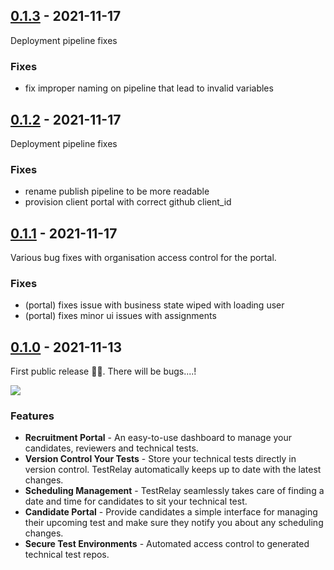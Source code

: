 ## [0.1.3] - 2021-11-17

Deployment pipeline fixes

### Fixes

* fix improper naming on pipeline that lead to invalid variables

## [0.1.2] - 2021-11-17

Deployment pipeline fixes

### Fixes

* rename publish pipeline to be more readable
* provision client portal with correct github client_id

## [0.1.1] - 2021-11-17

Various bug fixes with organisation access control for the portal.

### Fixes

* (portal) fixes issue with business state wiped with loading user
* (portal) fixes minor ui issues with assignments


## [0.1.0] - 2021-11-13

First public release 🚀🚀. There will be bugs....!

![](https://media.giphy.com/media/IwAZ6dvvvaTtdI8SD5/giphy.gif)

### Features

* **Recruitment Portal** - An easy-to-use dashboard to manage your candidates, reviewers and technical tests.
* **Version Control Your Tests** - Store your technical tests directly in version control. TestRelay automatically keeps up to date with the latest changes.
* **Scheduling Management** - TestRelay seamlessly takes care of finding a date and time for candidates to sit your technical test.
* **Candidate Portal** - Provide candidates a simple interface for managing their upcoming test and make sure they notify you about any scheduling changes.
* **Secure Test Environments** - Automated access control to generated technical test repos.

[0.1.3]: https://github.com/testrelay/testrelay/releases/tag/v0.1.3
[0.1.2]: https://github.com/testrelay/testrelay/releases/tag/v0.1.2
[0.1.1]: https://github.com/testrelay/testrelay/releases/tag/v0.1.1
[0.1.0]: https://github.com/testrelay/testrelay/releases/tag/v0.1.0
